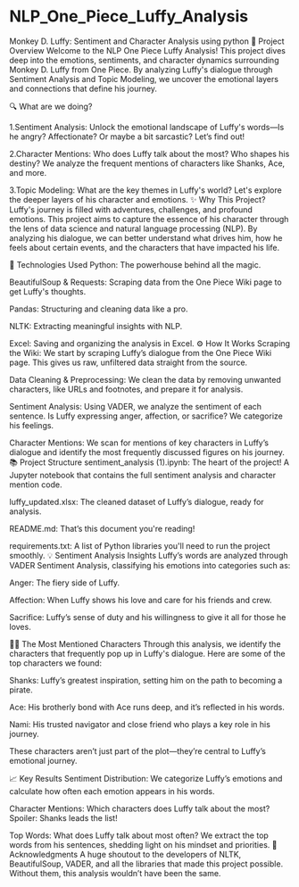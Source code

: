 # NLP_One_Piece_Luffy_Analysis
Monkey D. Luffy: Sentiment and Character Analysis using python
🚀 Project Overview
Welcome to the NLP One Piece Luffy Analysis! This project dives deep into the emotions, sentiments, and character dynamics surrounding Monkey D. Luffy from One Piece. By analyzing Luffy's dialogue through Sentiment Analysis and Topic Modeling, we uncover the emotional layers and connections that define his journey.

🔍 What are we doing?

1.Sentiment Analysis: Unlock the emotional landscape of Luffy's words—Is he angry? Affectionate? Or maybe a bit sarcastic? Let’s find out!

2.Character Mentions: Who does Luffy talk about the most? Who shapes his destiny? We analyze the frequent mentions of characters like Shanks, Ace, and more.

3.Topic Modeling: What are the key themes in Luffy's world? Let's explore the deeper layers of his character and emotions.
✨ Why This Project?
Luffy's journey is filled with adventures, challenges, and profound emotions. This project aims to capture the essence of his character through the lens of data science and natural language processing (NLP). By analyzing his dialogue, we can better understand what drives him, how he feels about certain events, and the characters that have impacted his life.

🧠 Technologies Used
Python: The powerhouse behind all the magic.

BeautifulSoup & Requests: Scraping data from the One Piece Wiki page to get Luffy's thoughts.

Pandas: Structuring and cleaning data like a pro.

NLTK: Extracting meaningful insights with NLP.

Excel: Saving and organizing the analysis in Excel.
⚙️ How It Works
Scraping the Wiki: We start by scraping Luffy’s dialogue from the One Piece Wiki page. This gives us raw, unfiltered data straight from the source.

Data Cleaning & Preprocessing: We clean the data by removing unwanted characters, like URLs and footnotes, and prepare it for analysis.

Sentiment Analysis: Using VADER, we analyze the sentiment of each sentence. Is Luffy expressing anger, affection, or sacrifice? We categorize his feelings.

Character Mentions: We scan for mentions of key characters in Luffy’s dialogue and identify the most frequently discussed figures on his journey.
📚 Project Structure
sentiment_analysis (1).ipynb: The heart of the project! A Jupyter notebook that contains the full sentiment analysis and character mention code.

luffy_updated.xlsx: The cleaned dataset of Luffy’s dialogue, ready for analysis.

README.md: That’s this document you're reading!

requirements.txt: A list of Python libraries you'll need to run the project smoothly.
💡 Sentiment Analysis Insights
Luffy’s words are analyzed through VADER Sentiment Analysis, classifying his emotions into categories such as:

Anger: The fiery side of Luffy.

Affection: When Luffy shows his love and care for his friends and crew.

Sacrifice: Luffy’s sense of duty and his willingness to give it all for those he loves.

🦸‍♂️ The Most Mentioned Characters
Through this analysis, we identify the characters that frequently pop up in Luffy's dialogue. Here are some of the top characters we found:

Shanks: Luffy’s greatest inspiration, setting him on the path to becoming a pirate.

Ace: His brotherly bond with Ace runs deep, and it’s reflected in his words.

Nami: His trusted navigator and close friend who plays a key role in his journey.

These characters aren’t just part of the plot—they’re central to Luffy’s emotional journey.

📈 Key Results
Sentiment Distribution: We categorize Luffy’s emotions and calculate how often each emotion appears in his words.

Character Mentions: Which characters does Luffy talk about the most? Spoiler: Shanks leads the list!

Top Words: What does Luffy talk about most often? We extract the top words from his sentences, shedding light on his mindset and priorities.
🎉 Acknowledgments
A huge shoutout to the developers of NLTK, BeautifulSoup, VADER, and all the libraries that made this project possible. Without them, this analysis wouldn’t have been the same.



